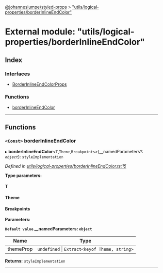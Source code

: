 [@johanneslumpe/styled-props](../README.md) > ["utils/logical-properties/borderInlineEndColor"](../modules/_utils_logical_properties_borderinlineendcolor_.md)

# External module: "utils/logical-properties/borderInlineEndColor"

## Index

### Interfaces

* [BorderInlineEndColorProps](../interfaces/_utils_logical_properties_borderinlineendcolor_.borderinlineendcolorprops.md)

### Functions

* [borderInlineEndColor](_utils_logical_properties_borderinlineendcolor_.md#borderinlineendcolor)

---

## Functions

<a id="borderinlineendcolor"></a>

### `<Const>` borderInlineEndColor

▸ **borderInlineEndColor**<`T`,`Theme`,`Breakpoints`>(__namedParameters?: *`object`*): `styleImplementation`

*Defined in [utils/logical-properties/borderInlineEndColor.ts:15](https://github.com/johanneslumpe/styled-props/blob/8e709f1/src/utils/logical-properties/borderInlineEndColor.ts#L15)*

**Type parameters:**

#### T 
#### Theme 
#### Breakpoints 
**Parameters:**

**`Default value` __namedParameters: `object`**

| Name | Type |
| ------ | ------ |
| themeProp | `undefined` \| `Extract<keyof Theme, string>` |

**Returns:** `styleImplementation`

___

